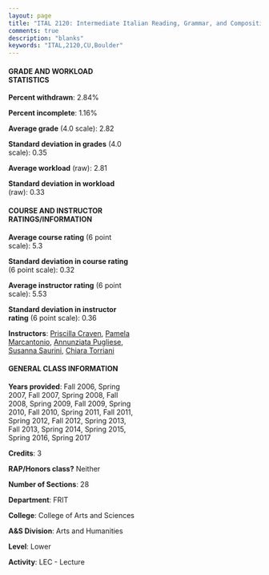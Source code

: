 ```yaml
---
layout: page
title: "ITAL 2120: Intermediate Italian Reading, Grammar, and Composition 2 Statistics"
comments: true
description: "blanks"
keywords: "ITAL,2120,CU,Boulder"
---
```

<head>
<script src="https://ajax.googleapis.com/ajax/libs/jquery/2.1.3/jquery.min.js"></script>
<script src="https://dl.dropboxusercontent.com/s/pc42nxpaw1ea4o9/highcharts.js?dl=0"></script>
<!-- <script src="../assets/js/highcharts.js"></script> -->
<style type="text/css">@font-face {
	font-family: "Bebas Neue";
	src: url(https://www.filehosting.org/file/details/544349/BebasNeue Regular.otf) format("opentype");
	}
	h1.Bebas { 
		font-family: "Bebas Neue", Verdana, Tahoma;
	}
</style>
</head>
<body>
	<div id="container" style="float: right; width: 45%; height: 88%; margin-left: 2.5%; margin-right: 2.5%;"></div>
	<script language="JavaScript">
		$(document).ready(function() {
		var chart = {type: 'column'};
		var title = {text: 'Grade Distribution'};
		var xAxis = {categories: ['A','B','C','D','F'],crosshair: true};
		var yAxis = {min: 0,title: {text: 'Percentage'}};
		var tooltip = {headerFormat: '<center><b><span style="font-size:20px">{point.key}</span></b></center>',
		               pointFormat: '<td style="padding:0"><b>{point.y:.1f}%</b></td>',
		               footerFormat: '</table>',shared: true,useHTML: true};
		var plotOptions = {column: {pointPadding: 0.0,borderWidth: 0}};  
		var credits = {enabled: false};var series= [{name: 'Percent',data: [27.59,41.52,23.89,4.66,2.34,]}];
		var json = {};
		json.chart = chart;
		json.title = title;
		json.tooltip = tooltip;
		json.xAxis = xAxis;
		json.yAxis = yAxis;  
		json.series = series;
		json.plotOptions = plotOptions;  
		json.credits = credits;
		$('#container').highcharts(json);
	});
	</script>
</body>
			   
#### GRADE AND WORKLOAD STATISTICS

**Percent withdrawn**: 2.84%

**Percent incomplete**: 1.16%

**Average grade** (4.0 scale): 2.82

**Standard deviation in grades** (4.0 scale): 0.35

**Average workload** (raw): 2.81

**Standard deviation in workload** (raw): 0.33

#### COURSE AND INSTRUCTOR RATINGS/INFORMATION

**Average course rating** (6 point scale): 5.3

**Standard deviation in course rating** (6 point scale): 0.32

**Average instructor rating** (6 point scale): 5.53

**Standard deviation in instructor rating** (6 point scale): 0.36

**Instructors**: <a href='../../instructors/Priscilla_Craven'>Priscilla Craven</a>, <a href='../../instructors/Pamela_Marcantonio'>Pamela Marcantonio</a>, <a href='../../instructors/Annunziata_Pugliese'>Annunziata Pugliese</a>, <a href='../../instructors/Susanna_Saurini'>Susanna Saurini</a>, <a href='../../instructors/Chiara_Torriani'>Chiara Torriani</a>

#### GENERAL CLASS INFORMATION

**Years provided**: Fall 2006, Spring 2007, Fall 2007, Spring 2008, Fall 2008, Spring 2009, Fall 2009, Spring 2010, Fall 2010, Spring 2011, Fall 2011, Spring 2012, Fall 2012, Spring 2013, Fall 2013, Spring 2014, Spring 2015, Spring 2016, Spring 2017

**Credits**: 3

**RAP/Honors class?** Neither

**Number of Sections**: 28

**Department**: FRIT

**College**: College of Arts and Sciences

**A&S Division**: Arts and Humanities

**Level**: Lower

**Activity**: LEC - Lecture
